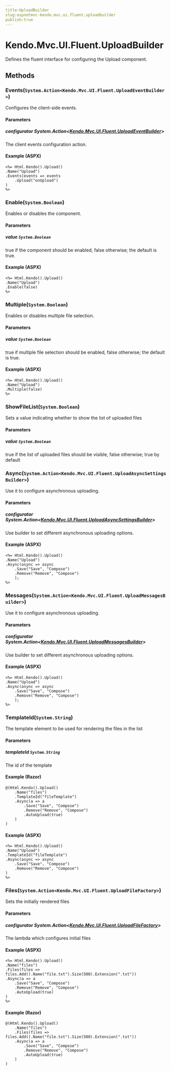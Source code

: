 ```yaml
---
title:UploadBuilder
slug:aspnetmvc-kendo.mvc.ui.fluent.uploadbuilder
publish:true
---
```


# Kendo.Mvc.UI.Fluent.UploadBuilder
Defines the fluent interface for configuring the Upload component.



## Methods

### Events(`System.Action<Kendo.Mvc.UI.Fluent.UploadEventBuilder>`)
Configures the client-side events.


#### Parameters

##### configurator System.Action<[Kendo.Mvc.UI.Fluent.UploadEventBuilder](/api/wrappers/aspnet-mvc/Kendo.Mvc.UI.Fluent/UploadEventBuilder)>
The client events configuration action.




#### Example (ASPX)
    <%= Html.Kendo().Upload()
    .Name("Upload")
    .Events(events => events
        .Upload("onUpload")
    )
    %>


### Enable(`System.Boolean`)
Enables or disables the component.


#### Parameters

##### value `System.Boolean`
true if the component should be enabled, false otherwise; the default is true.




#### Example (ASPX)
    <%= Html.Kendo().Upload()
    .Name("Upload")
    .Enable(false)
    %>


### Multiple(`System.Boolean`)
Enables or disables multiple file selection.


#### Parameters

##### value `System.Boolean`
true if multiple file selection should be enabled, false otherwise; the default is true.




#### Example (ASPX)
    <%= Html.Kendo().Upload()
    .Name("Upload")
    .Multiple(false)
    %>


### ShowFileList(`System.Boolean`)
Sets a value indicating whether to show the list of uploaded files


#### Parameters

##### value `System.Boolean`
true if the list of uploaded files should be visible, false otherwise; true by default





### Async(`System.Action<Kendo.Mvc.UI.Fluent.UploadAsyncSettingsBuilder>`)
Use it to configure asynchronous uploading.


#### Parameters

##### configurator System.Action<[Kendo.Mvc.UI.Fluent.UploadAsyncSettingsBuilder](/api/wrappers/aspnet-mvc/Kendo.Mvc.UI.Fluent/UploadAsyncSettingsBuilder)>
Use builder to set different asynchronous uploading options.




#### Example (ASPX)
    <%= Html.Kendo().Upload()
    .Name("Upload")
    .Async(async => async
        .Save("Save", "Compose")
        .Remove("Remove", "Compose")
        );
    %>


### Messages(`System.Action<Kendo.Mvc.UI.Fluent.UploadMessagesBuilder>`)
Use it to configure asynchronous uploading.


#### Parameters

##### configurator System.Action<[Kendo.Mvc.UI.Fluent.UploadMessagesBuilder](/api/wrappers/aspnet-mvc/Kendo.Mvc.UI.Fluent/UploadMessagesBuilder)>
Use builder to set different asynchronous uploading options.




#### Example (ASPX)
    <%= Html.Kendo().Upload()
    .Name("Upload")
    .Async(async => async
        .Save("Save", "Compose")
        .Remove("Remove", "Compose")
        );
    %>


### TemplateId(`System.String`)
The template element to be used for rendering the files in the list


#### Parameters

##### templateId `System.String`
The id of the template




#### Example (Razor)
    @(Html.Kendo().Upload()
        .Name("files")
        .TemplateId("fileTemplate")
        .Async(a => a
            .Save("Save", "Compose")
            .Remove("Remove", "Compose")
            .AutoUpload(true)
        )
    )

#### Example (ASPX)
    <%= Html.Kendo().Upload()
    .Name("Upload")
    .TemplateId("fileTemplate")
    .Async(async => async
        .Save("Save", "Compose")
        .Remove("Remove", "Compose")
    )
    %>


### Files(`System.Action<Kendo.Mvc.UI.Fluent.UploadFileFactory>`)
Sets the initially rendered files


#### Parameters

##### configurator System.Action<[Kendo.Mvc.UI.Fluent.UploadFileFactory](/api/wrappers/aspnet-mvc/Kendo.Mvc.UI.Fluent/UploadFileFactory)>
The lambda which configures initial files




#### Example (ASPX)
    <%= Html.Kendo().Upload()
    .Name("files")
    .Files(files => files.Add().Name("file.txt").Size(500).Extension(".txt"))
    .Async(a => a
        .Save("Save", "Compose")
        .Remove("Remove", "Compose")
        .AutoUpload(true)
    )
    %>

#### Example (Razor)
    @(Html.Kendo().Upload()
        .Name("files")
        .Files(files => files.Add().Name("file.txt").Size(500).Extension(".txt"))
        .Async(a => a
            .Save("Save", "Compose")
            .Remove("Remove", "Compose")
            .AutoUpload(true)
        )
    )



